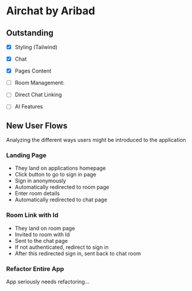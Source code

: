 # Airchat by Aribad

## Outstanding
- [x] Styling (Tailwind)
- [x] Chat
- [x] Pages Content

- [ ] Room Management:
- [ ] Direct Chat Linking
- [ ] AI Features


## New User Flows
Analyzing the different ways users might be introduced to the application

### Landing Page
- They land on applications homepage
- Click button to go to sign in page
- Sign in anonymously
- Automatically redirected to room page
- Enter room details
- Automatically redirected to chat page

### Room Link with Id
- They land on room page
- Invited to room with Id
- Sent to the chat page
- If not authenticated, redirect to sign in
- After this redirected sign in, sent back to chat room

### Refactor Entire App
App seriously needs refactoring...